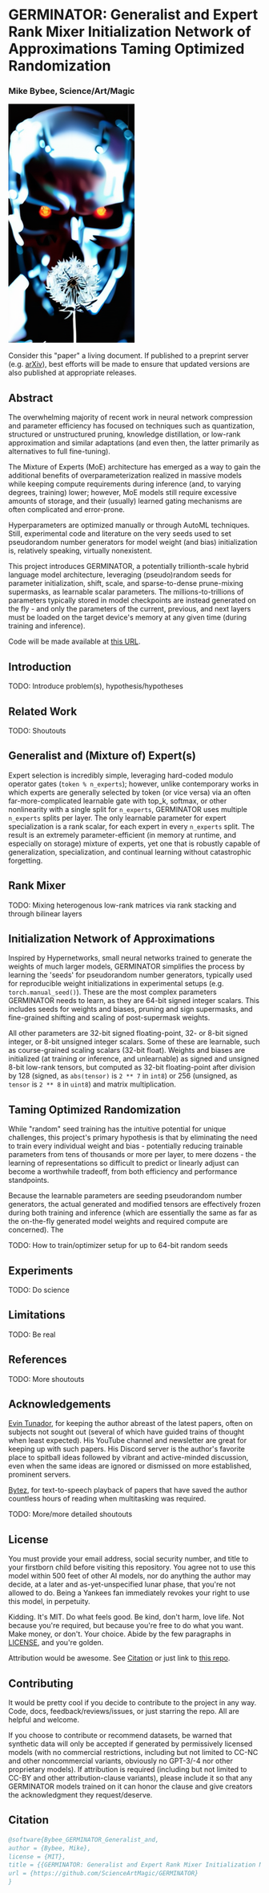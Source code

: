 # GERMINATOR: Generalist and Expert Rank Mixer Initialization Network of Approximations Taming Optimized Randomization

### Mike Bybee, Science/Art/Magic

![GERMINATOR](assets/GERMINATOR_base2.png)

Consider this "paper" a living document. If published to a preprint server (e.g. [arXiv](https://arxiv.org)), best efforts will be made to ensure that updated versions are also published at appropriate releases.

## Abstract

The overwhelming majority of recent work in neural network compression and parameter efficiency has focused on techniques such as quantization, structured or unstructured pruning, knowledge distillation, or low-rank approximation and similar adaptations (and even then, the latter primarily as alternatives to full fine-tuning).

The Mixture of Experts (MoE) architecture has emerged as a way to gain the additional benefits of overparameterization realized in massive models while keeping compute requirements during inference (and, to varying degrees, training) lower; however, MoE models still require excessive amounts of storage, and their (usually) learned gating mechanisms are often complicated and error-prone. 

Hyperparameters are optimized manually or through AutoML techniques. Still, experimental code and literature on the very seeds used to set pseudorandom number generators for model weight (and bias) initialization is, relatively speaking, virtually nonexistent.

This project introduces GERMINATOR, a potentially trillionth-scale hybrid language model architecture, leveraging (pseudo)random seeds for parameter initialization, shift, scale, and sparse-to-dense prune-mixing supermasks, as learnable scalar parameters. The millions-to-trillions of parameters typically stored in model checkpoints are instead generated on the fly - and only the parameters of the current, previous, and next layers must be loaded on the target device's memory at any given time (during training and inference).

Code will be made available at [this URL](https://github.com/ScienceArtMagic/GERMINATOR).

## Introduction

TODO: Introduce problem(s), hypothesis/hypotheses

## Related Work

TODO: Shoutouts

## Generalist and (Mixture of) Expert(s)

Expert selection is incredibly simple, leveraging hard-coded modulo operator gates (`token % n_experts`); however, unlike contemporary works in which experts are generally selected by token (or vice versa) via an often far-more-complicated learnable gate with top_k, softmax, or other nonlinearity with a single split for `n_experts`, GERMINATOR uses multiple `n_experts` splits per layer. The only learnable parameter for expert specialization is a rank scalar, for each expert in every `n_experts` split. The result is an extremely parameter-efficient (in memory at runtime, and especially on storage) mixture of experts, yet one that is robustly capable of generalization, specialization, and continual learning without catastrophic forgetting.

## Rank Mixer

TODO: Mixing heterogenous low-rank matrices via rank stacking and through bilinear layers

## Initialization Network of Approximations

Inspired by Hypernetworks, small neural networks trained to generate the weights of much larger models, GERMINATOR simplifies the process by learning the 'seeds' for pseudorandom number generators, typically used for reproducible weight initializations in experimental setups (e.g. `torch.manual_seed()`). These are the most complex parameters GERMINATOR needs to learn, as they are 64-bit signed integer scalars. This includes seeds for weights and biases, pruning and sign supermasks, and fine-grained shifting and scaling of post-supermask weights.

All other parameters are 32-bit signed floating-point, 32- or 8-bit signed integer, or 8-bit unsigned integer scalars. Some of these are learnable, such as course-grained scaling scalars (32-bit float). Weights and biases are initialized (at training or inference, and unlearnable) as signed and unsigned 8-bit low-rank tensors, but computed as 32-bit floating-point after division by 128 (signed, as `abs(tensor)` is `2 ** 7` in `int8`) or 256 (unsigned, as `tensor` is `2 ** 8` in `uint8`) and matrix multiplication.

## Taming Optimized Randomization

While "random" seed training has the intuitive potential for unique challenges, this project's primary hypothesis is that by eliminating the need to train every individual weight and bias - potentially reducing trainable parameters from tens of thousands or more per layer, to mere dozens - the learning of representations so difficult to predict or linearly adjust can become a worthwhile tradeoff, from both efficiency and performance standpoints.

Because the learnable parameters are seeding pseudorandom number generators, the actual generated and modified tensors are effectively frozen during both training and inference (which are essentially the same as far as the on-the-fly generated model weights and required compute are concerned). The  

TODO: How to train/optimizer setup for up to 64-bit random seeds

## Experiments

TODO: Do science

## Limitations

TODO: Be real

## References

TODO: More shoutouts

## Acknowledgements

[Evin Tunador](https://youtube.com/@Tunadorable), for keeping the author abreast of the latest papers, often on subjects not sought out (several of which have guided trains of thought when least expected). His YouTube channel and newsletter are great for keeping up with such papers. His Discord server is the author's favorite place to spitball ideas followed by vibrant and active-minded discussion, even when the same ideas are ignored or dismissed on more established, prominent servers.

[Bytez](https://bytez.com), for text-to-speech playback of papers that have saved the author countless hours of reading when multitasking was required.

TODO: More/more detailed shoutouts

## License

You must provide your email address, social security number, and title to your firstborn child before visiting this repository. You agree not to use this model within 500 feet of other AI models, nor do anything the author may decide, at a later and as-yet-unspecified lunar phase, that you're not allowed to do. Being a Yankees fan immediately revokes your right to use this model, in perpetuity.

Kidding. It's MIT. Do what feels good. Be kind, don't harm, love life. Not because you're required, but because you're free to do what you want. Make money, or don't. Your choice. Abide by the few paragraphs in [LICENSE](LICENSE), and you're golden.

Attribution would be awesome. See [Citation](#Citation) or just link to [this repo](https://github/ScienceArtMagic/GERMINATOR).

## Contributing

It would be pretty cool if you decide to contribute to the project in any way. Code, docs, feedback/reviews/issues, or just starring the repo. All are helpful and welcome. 

If you choose to contribute or recommend datasets, be warned that synthetic data will only be accepted if generated by permissively licensed models (with no commercial restrictions, including but not limited to CC-NC and other noncommercial variants, obviously no GPT-3/-4 nor other proprietary models). If attribution is required (including but not limited to CC-BY and other attribution-clause variants), please include it so that any GERMINATOR models trained on it can honor the clause and give creators the acknowledgment they request/deserve.

## Citation

```bibtex
@software{Bybee_GERMINATOR_Generalist_and,
author = {Bybee, Mike},
license = {MIT},
title = {{GERMINATOR: Generalist and Expert Rank Mixer Initialization Network of Approximations Taming Optimized Randomization}},
url = {https://github.com/ScienceArtMagic/GERMINATOR}
}
```
